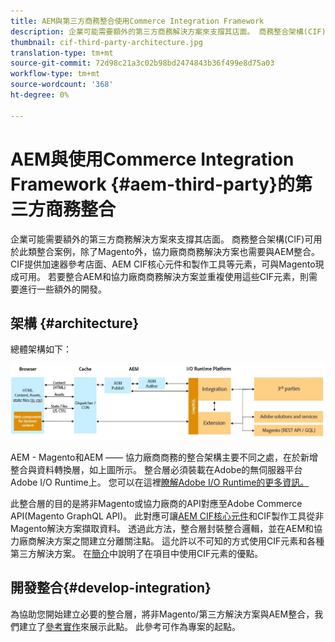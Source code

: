 ```yaml
---
title: AEM與第三方商務整合使用Commerce Integration Framework
description: 企業可能需要額外的第三方商務解決方案來支撐其店面。 商務整合架構(CIF)可用於此類整合案例，將協力廠商商務解決方案與使用I/O Runtime的Adobe Experience Manager連結。
thumbnail: cif-third-party-architecture.jpg
translation-type: tm+mt
source-git-commit: 72d98c21a3c02b98bd2474843b36f499e8d75a03
workflow-type: tm+mt
source-wordcount: '368'
ht-degree: 0%

---
```



# AEM與使用Commerce Integration Framework {#aem-third-party}的第三方商務整合

企業可能需要額外的第三方商務解決方案來支撐其店面。 商務整合架構(CIF)可用於此類整合案例，除了Magento外，協力廠商商務解決方案也需要與AEM整合。 CIF提供加速器參考店面、AEM CIF核心元件和製作工具等元素，可與Magento現成可用。 若要整合AEM和協力廠商商務解決方案並重複使用這些CIF元素，則需要進行一些額外的開發。

## 架構 {#architecture}

總體架構如下：

![AEM非Magento/第三方架構概觀](/help/commerce-cloud/assets/AEM_nonMagento_Architecture.JPG)

AEM - Magento和AEM —— 協力廠商商務的整合架構主要不同之處，在於新增整合與資料轉換層，如上圖所示。 整合層必須裝載在Adobe的無伺服器平台Adobe I/O Runtime上。 您可以在這裡[瞭解Adobe I/O Runtime的更多資訊。](https://www.adobe.io/apis/experienceplatform/runtime.html)

此整合層的目的是將非Magento或協力廠商的API對應至Adobe Commerce API(Magento GraphQL API)。 此對應可讓[AEM CIF核心元件](https://github.com/adobe/aem-core-cif-components)和CIF製作工具從非Magento解決方案擷取資料。 透過此方法，整合層封裝整合邏輯，並在AEM和協力廠商解決方案之間建立分離關注點。 這允許以不可知的方式使用CIF元素和各種第三方解決方案。 在[簡介](/help/commerce-cloud/overview.md)中說明了在項目中使用CIF元素的優點。

## 開發整合{#develop-integration}

為協助您開始建立必要的整合層，將非Magento/第三方解決方案與AEM整合，我們建立了[參考實作](https://github.com/adobe/commerce-cif-graphql-integration-reference)來展示此點。 此參考可作為專案的起點。
